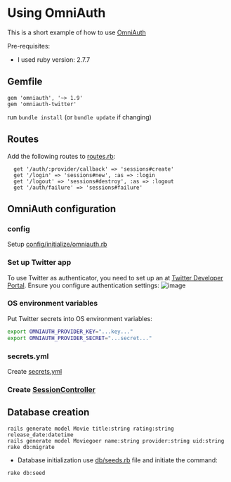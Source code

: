 # Using OmniAuth

This is a short example of how to use [OmniAuth](https://github.com/omniauth/omniauth)

Pre-requisites:

* I used ruby version: 2.7.7

## Gemfile
```
gem 'omniauth', '~> 1.9'
gem 'omniauth-twitter'
```
run `bundle install` (or `bundle update` if changing)

## Routes
Add the following routes to [routes.rb](config/routes.rb):
```
  get '/auth/:provider/callback' => 'sessions#create'
  get '/login' => 'sessions#new', :as => :login
  get '/logout' => 'sessions#destroy', :as => :logout
  get '/auth/failure' => 'sessions#failure'
```

## OmniAuth configuration
### config
Setup [config/initialize/omniauth.rb](config/initialize/omniauth.rb)

### Set up Twitter app
To use Twitter as authenticator, you need to set up an at [Twitter Developer Portal](https://developer.twitter.com/en/portal/dashboard).
Ensure you configure authentication settings:
![image](https://user-images.githubusercontent.com/1935211/217080572-d08717c3-fc6c-44d7-a5fa-b9f3894ce540.png)


### OS environment variables
Put Twitter secrets into OS environment variables:
```sh
export OMNIAUTH_PROVIDER_KEY="...key..."
export OMNIAUTH_PROVIDER_SECRET="...secret..."
```

### secrets.yml
Create [secrets.yml](config/secrets.yml)

### Create [SessionController](app/controllers/session_controller.rb)


## Database creation
```
rails generate model Movie title:string rating:string release_date:datetime
rails generate model Moviegoer name:string provider:string uid:string
rake db:migrate
```

* Database initialization
use [db/seeds.rb](db/seeds.rb) file and initiate the command:
```
rake db:seed
```

## 

